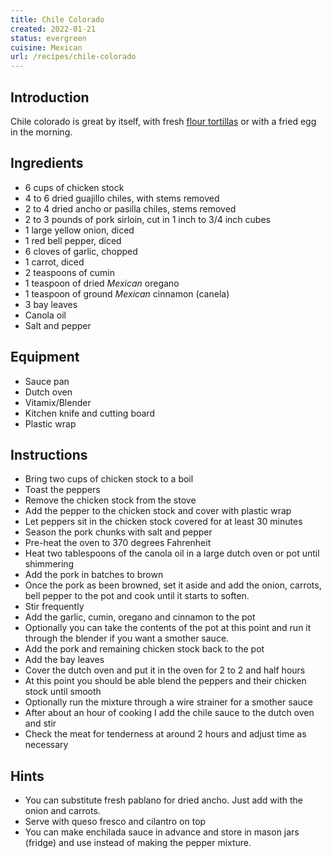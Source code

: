 ```yaml
---
title: Chile Colorado
created: 2022-01-21
status: evergreen
cuisine: Mexican
url: /recipes/chile-colorado
---
```


## Introduction

Chile colorado is great by itself, with fresh [flour tortillas](/recipes/flour-tortillas.md) or with a fried egg in the morning.

## Ingredients
- 6 cups of chicken stock
- 4 to 6 dried guajillo chiles, with stems removed
- 2 to 4 dried ancho or pasilla chiles, stems removed
- 2 to 3 pounds of pork sirloin, cut in 1 inch to 3/4 inch cubes
- 1 large yellow onion, diced
- 1 red bell pepper, diced
- 6 cloves of garlic, chopped
- 1 carrot, diced
- 2 teaspoons of cumin
- 1 teaspoon of dried *Mexican* oregano
- 1 teaspoon of ground *Mexican* cinnamon (canela)
- 3 bay leaves
- Canola oil
- Salt and pepper

## Equipment
- Sauce pan
- Dutch oven
- Vitamix/Blender
- Kitchen knife and cutting board
- Plastic wrap

## Instructions
- Bring two cups of chicken stock to a boil
- Toast the peppers
- Remove the chicken stock from the stove
- Add the pepper to the chicken stock and cover with plastic wrap
- Let peppers sit in the chicken stock covered for at least 30 minutes
- Season the pork chunks with salt and pepper
- Pre-heat the oven to 370 degrees Fahrenheit
- Heat two tablespoons of the canola oil in a large dutch oven or pot until shimmering
- Add the pork in batches to brown
- Once the pork as been browned, set it aside and add the onion, carrots, bell pepper to the pot and cook until it starts to soften.
- Stir frequently
- Add the garlic, cumin, oregano and cinnamon to the pot
- Optionally you can take the contents of the pot at this point and run it through the blender if you want a smother sauce.
- Add the pork and remaining chicken stock back to the pot
- Add the bay leaves
- Cover the dutch oven and put it in the oven for 2 to 2 and half hours
- At this point you should be able blend the peppers and their chicken stock until smooth
- Optionally run the mixture through a wire strainer for a smother sauce
- After about an hour of cooking I add the chile sauce to the dutch oven and stir
- Check the meat for tenderness at around 2 hours and adjust time as necessary

## Hints
- You can substitute fresh pablano for dried ancho. Just add with the onion and carrots.
- Serve with queso fresco and cilantro on top
- You can make enchilada sauce in advance and store in mason jars (fridge) and use instead of making the pepper mixture.
